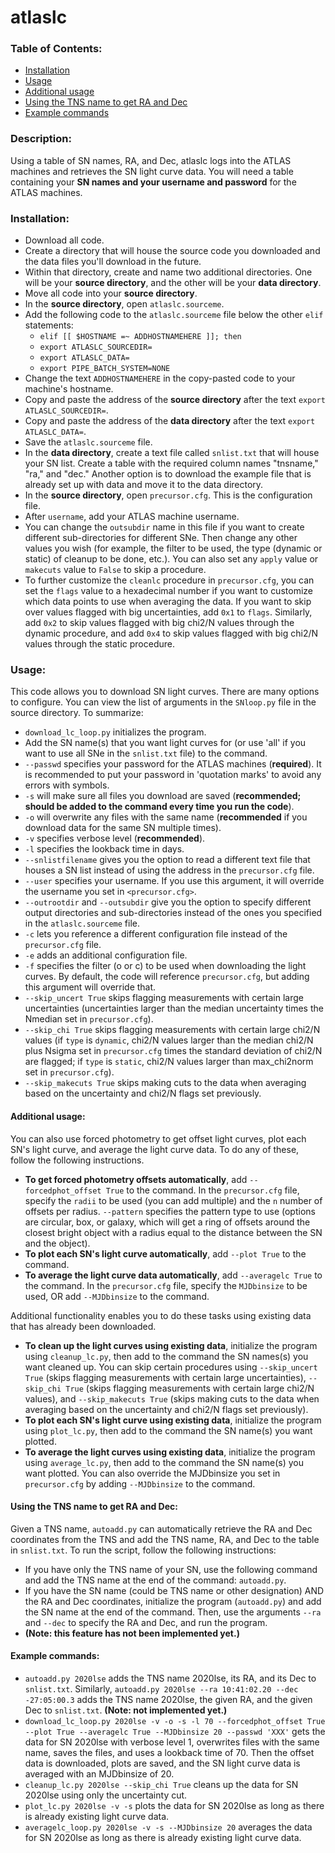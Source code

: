 # atlaslc

### Table of Contents:
* [Installation](#installation)
* [Usage](#usage)
* [Additional usage](#additional-usage)
* [Using the TNS name to get RA and Dec](#using-the-tns-name-to-get-ra-and-dec)
* [Example commands](#example-commands)

### Description: 
Using a table of SN names, RA, and Dec, atlaslc logs into the ATLAS machines and retrieves the SN light curve data. You will need a table containing your **SN names and your username and password** for the ATLAS machines.

### Installation:
* Download all code.
* Create a directory that will house the source code you downloaded and the data files you'll download in the future.
* Within that directory, create and name two additional directories. One will be your **source directory**, and the other will be your **data directory**. 
* Move all code into your **source directory**.
* In the **source directory**, open `atlaslc.sourceme`.
* Add the following code to the `atlaslc.sourceme` file below the other `elif` statements: 
	* `elif [[ $HOSTNAME =~ ADDHOSTNAMEHERE ]]; then`
	* `export ATLASLC_SOURCEDIR=`
  * `export ATLASLC_DATA=`
  * `export PIPE_BATCH_SYSTEM=NONE`
* Change the text `ADDHOSTNAMEHERE` in the copy-pasted code to your machine's hostname.
* Copy and paste the address of the **source directory** after the text `export ATLASLC_SOURCEDIR=`.
* Copy and paste the address of the **data directory** after the text `export ATLASLC_DATA=`.
* Save the `atlaslc.sourceme` file.
* In the **data directory**, create a text file called `snlist.txt` that will house your SN list. Create a table with the required column names "tnsname," "ra," and "dec." Another option is to download the example file that is already set up with data and move it to the data directory.
* In the **source directory**, open `precursor.cfg`. This is the configuration file.
* After `username`, add your ATLAS machine username.
* You can change the `outsubdir` name in this file if you want to create different sub-directories for different SNe. Then change any other values you wish (for example, the filter to be used, the type (dynamic or static) of cleanup to be done, etc.). You can also set any `apply` value or `makecuts` value to `False` to skip a procedure.
* To further customize the `cleanlc` procedure in `precursor.cfg`, you can set the `flags` value to a hexadecimal number if you want to customize which data points to use when averaging the data. If you want to skip over values flagged with big uncertainties, add `0x1` to `flags`. Similarly, add `0x2` to skip values flagged with big chi2/N values through the dynamic procedure, and add `0x4` to skip values flagged with big chi2/N values through the static procedure.

### Usage:
This code allows you to download SN light curves. There are many options to configure. You can view the list of arguments in the `SNloop.py` file in the source directory. To summarize:
* `download_lc_loop.py` initializes the program.
* Add the SN name(s) that you want light curves for (or use 'all' if you want to use all SNe in the `snlist.txt` file) to the command.
* `--passwd` specifies your password for the ATLAS machines (**required**). It is recommended to put your password in 'quotation marks' to avoid any errors with symbols.
* `-s` will make sure all files you download are saved (**recommended; should be added to the command every time you run the code**).
* `-o` will overwrite any files with the same name (**recommended** if you download data for the same SN multiple times).
* `-v` specifies verbose level (**recommended**).
* `-l` specifies the lookback time in days.
* `--snlistfilename` gives you the option to read a different text file that houses a SN list instead of using the address in the `precursor.cfg` file.
* `--user` specifies your username. If you use this argument, it will override the username you set in `<precursor.cfg>`.
* `--outrootdir` and `--outsubdir` give you the option to specify different output directories and sub-directories instead of the ones you specified in the `atlaslc.sourceme` file.
* `-c` lets you reference a different configuration file instead of the `precursor.cfg` file.
* `-e` adds an additional configuration file.
* `-f` specifies the filter (o or c) to be used when downloading the light curves. By default, the code will reference `precursor.cfg`, but adding this argument will override that.
* `--skip_uncert True` skips flagging measurements with certain large uncertainties (uncertainties larger than the median uncertainty times the Nmedian set in `precursor.cfg`).
* `--skip_chi True` skips flagging measurements with certain large chi2/N values (if `type` is `dynamic`, chi2/N values larger than the median chi2/N plus Nsigma set in `precursor.cfg` times the standard deviation of chi2/N are flagged; if `type` is `static`, chi2/N values larger than max_chi2norm set in `precursor.cfg`).
* `--skip_makecuts True` skips making cuts to the data when averaging based on the uncertainty and chi2/N flags set previously.

#### Additional usage:
You can also use forced photometry to get offset light curves, plot each SN's light curve, and average the light curve data. To do any of these, follow the following instructions.
* **To get forced photometry offsets automatically**, add `--forcedphot_offset True` to the command. In the `precursor.cfg` file, specify the `radii` to be used (you can add multiple) and the `n` number of offsets per radius. `--pattern` specifies the pattern type to use (options are circular, box, or galaxy, which will get a ring of offsets around the closest bright object with a radius equal to the distance between the SN and the object).
* **To plot each SN's light curve automatically**, add `--plot True` to the command.
* **To average the light curve data automatically**, add `--averagelc True` to the command. In the `precursor.cfg` file, specify the `MJDbinsize` to be used, OR add `--MJDbinsize` to the command.

Additional functionality enables you to do these tasks using existing data that has already been downloaded.
* **To clean up the light curves using existing data**, initialize the program using `cleanup_lc.py`, then add to the command the SN names(s) you want cleaned up. You can skip certain procedures using `--skip_uncert True` (skips flagging measurements with certain large uncertainties), `--skip_chi True` (skips flagging measurements with certain large chi2/N values), and `--skip_makecuts True` (skips making cuts to the data when averaging based on the uncertainty and chi2/N flags set previously).
* **To plot each SN's light curve using existing data**, initialize the program using `plot_lc.py`, then add to the command the SN name(s) you want plotted.
* **To average the light curves using existing data**, initialize the program using `average_lc.py`, then add to the command the SN name(s) you want plotted. You can also override the MJDbinsize you set in `precursor.cfg` by adding `--MJDbinsize` to the command.

#### Using the TNS name to get RA and Dec:
Given a TNS name, `autoadd.py` can automatically retrieve the RA and Dec coordinates from the TNS and add the TNS name, RA, and Dec to the table in `snlist.txt`. To run the script, follow the following instructions:
* If you have only the TNS name of your SN, use the following command and add the TNS name at the end of the command: `autoadd.py`.
* If you have the SN name (could be TNS name or other designation) AND the RA and Dec coordinates, initialize the program (`autoadd.py`) and add the SN name at the end of the command. Then, use the arguments `--ra` and `--dec` to specify the RA and Dec, and run the program.
* **(Note: this feature has not been implemented yet.)**

#### Example commands:
* `autoadd.py 2020lse` adds the TNS name 2020lse, its RA, and its Dec to `snlist.txt`. Similarly, `autoadd.py 2020lse --ra 10:41:02.20 --dec -27:05:00.3` adds the TNS name 2020lse, the given RA, and the given Dec to `snlist.txt`. **(Note: not implemented yet.)**
* `download_lc_loop.py 2020lse -v -o -s -l 70 --forcedphot_offset True --plot True --averagelc True --MJDbinsize 20 --passwd 'XXX'` gets the data for SN 2020lse with verbose level 1, overwrites files with the same name, saves the files, and uses a lookback time of 70. Then the offset data is downloaded, plots are saved, and the SN light curve data is averaged with an MJDbinsize of 20.
* `cleanup_lc.py 2020lse --skip_chi True` cleans up the data for SN 2020lse using only the uncertainty cut.
* `plot_lc.py 2020lse -v -s` plots the data for SN 2020lse as long as there is already existing light curve data.
* `averagelc_loop.py 2020lse -v -s --MJDbinsize 20` averages the data for SN 2020lse as long as there is already existing light curve data.
